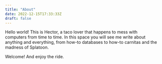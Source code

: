 ```yaml
---
title: "About"
date: 2022-12-15T17:33:33Z
draft: false
---
```


Hello world! This is Hector, a taco lover that happens to mess with computers from time to time. In this space you will see me write about anything and everything, from how-to databases to how-to carnitas and the madness of Splatoon.

Welcome! And enjoy the ride.
